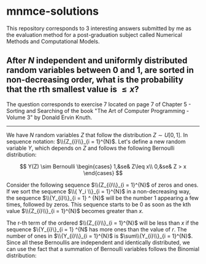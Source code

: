 # mnmce-solutions

This repository corresponds to 3 interesting answers submitted by me as the evaluation method for a post-graduation subject called Numerical Methods and Computational Models.

## After $N$ independent and uniformly distributed random variables between 0 and 1, are sorted in non-decreasing order, what is the probability that the rth smallest value is $\leq x$?

The question corresponds to exercise 7 located on page 7 of Chapter 5 - Sorting and Searching of the book "The Art of Computer Programming - Volume 3" by Donald Ervin Knuth.

-----

We have $N$ random variables $Z$ that follow the distribution $Z \sim U[0, 1]$. In sequence notation: $\\{Z_{i}\\}_{i = 1}^{N}$.
Let's define a new random variable $Y$, which depends on $Z$ and follows the following Bernoulli distribution:

$$
Y(Z) \sim Bernoulli \begin{cases}
1,&se& Z\leq x\\
0,&se& Z > x
\end{cases}
$$

Consider the following sequence $\\{Z_{i}\\}_{i = 1}^{N}$ of zeros and ones. If we sort the sequence $\\{ Y_i \\}_{i = 1}^{N}$ in a non-decreasing way, the sequence $\\{Y_{i}\\}_{i = 1} ^ {N}$ will be the number 1 appearing a few times, followed by zeros. This sequence starts to be 0 as soon as the kth value $\\{Z_{i}\\}_{i = 1}^{N}$ becomes greater than $x$.

The r-th term of the ordered $\\{Z_{i}\\}_{i = 1}^{N}$ will be less than $x$ if the sequence $\\{Y_{i}\\}_{i = 1} ^{N$ has more ones than the value of $r$. The number of ones in $\\{Y_{i}\\}_{i = 1}^{N}$ is $\sum\\{Y_{i}\\}_{i = 1}^{N}$.
Since all these Bernoullis are independent and identically distributed, we can use the fact that a summation of Bernoulli variables follows the Binomial distribution:
